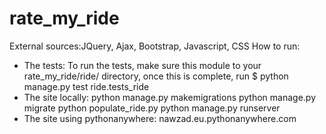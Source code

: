 # rate_my_ride

External sources:JQuery, Ajax, Bootstrap, Javascript, CSS How to run: 
- The tests: To run the tests, make sure this module to your rate_my_ride/ride/ directory, once this is complete, run $ python manage.py test ride.tests_ride
- The site locally: python manage.py makemigrations
					python manage.py migrate
					python populate_ride.py
					python manage.py runserver
- The site using pythonanywhere: nawzad.eu.pythonanywhere.com
